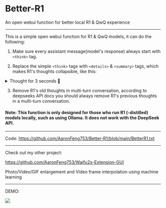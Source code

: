 # Better-R1
An open webui function for better local R1 & QwQ experience

---

This is a simple open webui function for R1 & QwQ models, it can do the following:

1. Make sure every assistant message(model's response) always start with `<think>` tag.

2. Replace the simple `<think>` tags with `<details>` & `<summary>` tags, which makes R1's thoughts collapsible, like this:

<details>
<summary>Thought for 3 seconds 💭</summary>
Emmm.. LASAGNA...
</details>

3. Remove R1's old thoughts in multi-turn conversation, according to deepseeks API docs you should always remove R1's previous thoughts in a multi-turn conversation.

#### Note: This function is only designed for those who run R1 (-distilled) models locally, such as using Ollama. It does not work with the DeepSeek API.

---

Code: https://github.com/AaronFeng753/Better-R1/blob/main/BetterR1.txt

---

Check out my other project: 

https://github.com/AaronFeng753/Waifu2x-Extension-GUI

Photo/Video/GIF enlargement and Video frame interpolation using machine learning

---

DEMO:

![](https://github.com/AaronFeng753/Better-R1/blob/main/DEMO.gif?raw=true)
